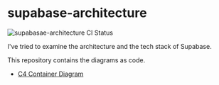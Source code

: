 # supabase-architecture
![supabasae-architecture CI Status](https://github.com/bitsmuggler/supabase-architecture/actions/workflows/publish.yml/badge.svg)

I've tried to examine the architecture and the tech stack of Supabase. 

This repository contains the diagrams as code.

* [C4 Container Diagram](https://structurizr.com/share/75038/diagrams#Context)